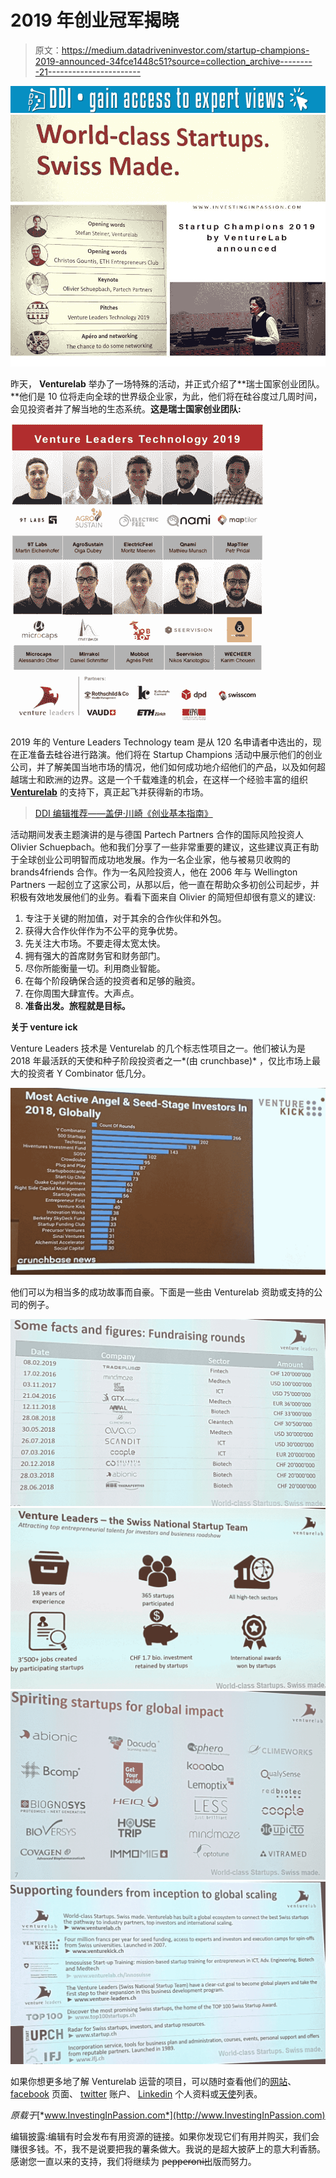 # 2019 年创业冠军揭晓

> 原文：<https://medium.datadriveninvestor.com/startup-champions-2019-announced-34fce1448c51?source=collection_archive---------21----------------------->

[![](img/28bec76a3e553e28bfb858d63918d253.png)](http://www.track.datadriveninvestor.com/1B9E)![](img/87b683b968747e14b982a1deea0e759b.png)

昨天， **Venturelab** 举办了一场特殊的活动，并正式介绍了**瑞士国家创业团队。**他们是 10 位将走向全球的世界级企业家，为此，他们将在硅谷度过几周时间，会见投资者并了解当地的生态系统。**这是瑞士国家创业团队:**

![](img/e1fa42747334aa121a4e6c58ca881715.png)

2019 年的 Venture Leaders Technology team 是从 120 名申请者中选出的，现在正准备去硅谷进行路演。他们将在 Startup Champions 活动中展示他们的创业公司，并了解美国当地市场的情况，他们如何成功地介绍他们的产品，以及如何超越瑞士和欧洲的边界。这是一个千载难逢的机会，在这样一个经验丰富的组织 [**Venturelab**](https://www.venturelab.ch/) 的支持下，真正起飞并获得新的市场。

> [DDI 编辑推荐——盖伊·川崎《创业基本指南》](http://go.datadriveninvestor.com/entrepreneurship1/matf)

活动期间发表主题演讲的是与德国 Partech Partners 合作的国际风险投资人 Olivier Schuepbach。他和我们分享了一些非常重要的建议，这些建议真正有助于全球创业公司明智而成功地发展。作为一名企业家，他与被易贝收购的 brands4friends 合作。作为一名风险投资人，他在 2006 年与 Wellington Partners 一起创立了这家公司，从那以后，他一直在帮助众多初创公司起步，并积极有效地发展他们的业务。看看下面来自 Olivier 的简短但却很有意义的建议:

1.  专注于关键的附加值，对于其余的合作伙伴和外包。
2.  获得大合作伙伴作为不公平的竞争优势。
3.  先关注大市场。不要走得太宽太快。
4.  拥有强大的首席财务官和财务部门。
5.  尽你所能衡量一切。利用商业智能。
6.  在每个阶段确保合适的投资者和足够的融资。
7.  在你周围大肆宣传。大声点。
8.  **准备出发。旅程就是目标。**

**关于 venture ick**

Venture Leaders 技术是 Venturelab 的几个标志性项目之一。他们被认为是 2018 年最活跃的天使和种子阶段投资者之一*(由 crunchbase)* ，仅比市场上最大的投资者 Y Combinator 低几分。

![](img/15b64c1b8ceea49f611d7f7844a1468e.png)

他们可以为相当多的成功故事而自豪。下面是一些由 Venturelab 资助或支持的公司的例子。

![](img/84f0f2b30b23eb65387eaabb527525d0.png)![](img/8b07b1c9ba0b9aa4472f8aef5166793c.png)![](img/89d61016f3281c5430098963188a7fd8.png)![](img/9b97cec224b0283f8570126adb548bd5.png)

如果你想更多地了解 Venturelab 运营的项目，可以随时查看他们的[网站](https://www.venturelab.ch/)、 [facebook](https://www.facebook.com/venturelab.ch/?eid=ARBLO7Z4RqOy2gqKCb1qEaYB-c7u4i-i2qQdciLxVmEHfTGZd2fvt0W8ZAF6Nx1q5eP-FBZa1zWMnmFm) 页面、 [twitter](https://twitter.com/venturelab_ch) 账户、 [Linkedin](https://www.linkedin.com/company/venturelab/?originalSubdomain=ch) 个人资料或[天使](https://angel.co/venturelab-2)列表。

*原载于*[*www.InvestingInPassion.com*](http://www.InvestingInPassion.com)

编辑披露:编辑有时会发布有用资源的链接。如果你发现它们有用并购买，我们会赚很多钱。不，我不是说要把我的薯条做大。我说的是超大披萨上的意大利香肠。感谢您一直以来的支持，我们将继续为 p̶e̶p̶p̶e̶r̶o̶n̶i̶出版而努力。